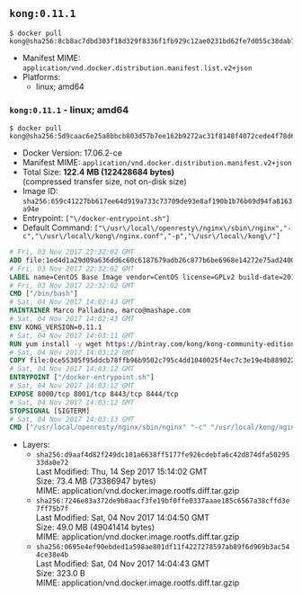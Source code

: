 ## `kong:0.11.1`

```console
$ docker pull kong@sha256:8cb8ac7dbd303f18d329f8336f1fb929c12ae0231bd62fe7d055c38dab70b613
```

-	Manifest MIME: `application/vnd.docker.distribution.manifest.list.v2+json`
-	Platforms:
	-	linux; amd64

### `kong:0.11.1` - linux; amd64

```console
$ docker pull kong@sha256:5d9caac6e25a8bbcb803d57b7ee162b9272ac31f8148f4072cede4f78d6bd998
```

-	Docker Version: 17.06.2-ce
-	Manifest MIME: `application/vnd.docker.distribution.manifest.v2+json`
-	Total Size: **122.4 MB (122428684 bytes)**  
	(compressed transfer size, not on-disk size)
-	Image ID: `sha256:659c41227bb617ee64d919a733c73709de93e8af190b1b76b69d94fa8163a94e`
-	Entrypoint: `["\/docker-entrypoint.sh"]`
-	Default Command: `["\/usr\/local\/openresty\/nginx\/sbin\/nginx","-c","\/usr\/local\/kong\/nginx.conf","-p","\/usr\/local\/kong\/"]`

```dockerfile
# Fri, 03 Nov 2017 22:32:02 GMT
ADD file:1ed4d1a29d09a636dd6c60c6187679adb26c877b6be6968e14272e75ad240073 in / 
# Fri, 03 Nov 2017 22:32:02 GMT
LABEL name=CentOS Base Image vendor=CentOS license=GPLv2 build-date=20170911
# Fri, 03 Nov 2017 22:32:02 GMT
CMD ["/bin/bash"]
# Sat, 04 Nov 2017 14:02:43 GMT
MAINTAINER Marco Palladino, marco@mashape.com
# Sat, 04 Nov 2017 14:02:43 GMT
ENV KONG_VERSION=0.11.1
# Sat, 04 Nov 2017 14:03:11 GMT
RUN yum install -y wget https://bintray.com/kong/kong-community-edition-rpm/download_file?file_path=dists%2Fkong-community-edition-$KONG_VERSION.el7.noarch.rpm &&     yum clean all
# Sat, 04 Nov 2017 14:03:12 GMT
COPY file:0ce55305f95ddcb78ffb96b9502c795c4dd1040025f4ec7c3e19e4b889022b90 in /docker-entrypoint.sh 
# Sat, 04 Nov 2017 14:03:12 GMT
ENTRYPOINT ["/docker-entrypoint.sh"]
# Sat, 04 Nov 2017 14:03:12 GMT
EXPOSE 8000/tcp 8001/tcp 8443/tcp 8444/tcp
# Sat, 04 Nov 2017 14:03:12 GMT
STOPSIGNAL [SIGTERM]
# Sat, 04 Nov 2017 14:03:13 GMT
CMD ["/usr/local/openresty/nginx/sbin/nginx" "-c" "/usr/local/kong/nginx.conf" "-p" "/usr/local/kong/"]
```

-	Layers:
	-	`sha256:d9aaf4d82f249dc101a6638ff5177fe926cdebfa6c42d874dfa5029533da0e72`  
		Last Modified: Thu, 14 Sep 2017 15:14:02 GMT  
		Size: 73.4 MB (73386947 bytes)  
		MIME: application/vnd.docker.image.rootfs.diff.tar.gzip
	-	`sha256:7246e83a372de9b8aacf3fe19bf0ffe0337aaae185c6567a38cffd3e7ff75b7f`  
		Last Modified: Sat, 04 Nov 2017 14:04:50 GMT  
		Size: 49.0 MB (49041414 bytes)  
		MIME: application/vnd.docker.image.rootfs.diff.tar.gzip
	-	`sha256:0695e4ef90ebded1a598ae801df11f4227278597ab89f6d969b3ac544ce38e4b`  
		Last Modified: Sat, 04 Nov 2017 14:04:43 GMT  
		Size: 323.0 B  
		MIME: application/vnd.docker.image.rootfs.diff.tar.gzip
